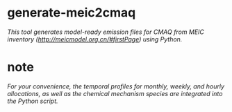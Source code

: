 # generate-meic2cmaq
*This tool generates model-ready emission files for CMAQ from MEIC inventory (http://meicmodel.org.cn/#firstPage) using Python.*

# note
*For your convenience, the temporal profiles for monthly, weekly, and hourly allocations, as well as the chemical mechanism species are integrated into the Python script.*
